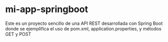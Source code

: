 # mi-app-springboot
Este es un proyecto sencillo de una API REST desarrollada con Spring Boot donde se ejemplifica el uso de pom.xml, application.properties, y métodos GET y POST
